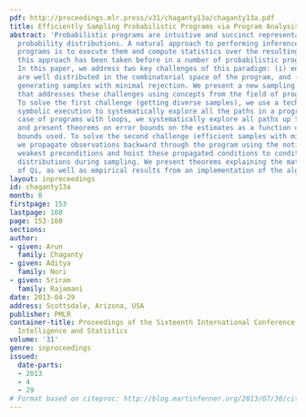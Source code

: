 ```yaml
---
pdf: http://proceedings.mlr.press/v31/chaganty13a/chaganty13a.pdf
title: Efficiently Sampling Probabilistic Programs via Program Analysis
abstract: 'Probabilistic programs are intuitive and succinct representations of complex
  probability distributions. A natural approach to performing inference over these
  programs is to execute them and compute statistics over the resulting samples. Indeed,
  this approach has been taken before in a number of probabilistic programming tools.
  In this paper, we address two key challenges of this paradigm: (i) ensuring samples
  are well distributed in the combinatorial space of the program, and (ii) efficiently
  generating samples with minimal rejection. We present a new sampling algorithm Qi
  that addresses these challenges using concepts from the field of program analysis.
  To solve the first challenge (getting diverse samples), we use a technique called
  symbolic execution to systematically explore all the paths in a program. In the
  case of programs with loops, we systematically explore all paths up to a given depth,
  and present theorems on error bounds on the estimates as a function of the path
  bounds used. To solve the second challenge (efficient samples with minimal rejection),
  we propagate observations backward through the program using the notion of Dijkstra’s
  weakest preconditions and hoist these propagated conditions to condition elementary
  distributions during sampling. We present theorems explaining the mathematical properties
  of Qi, as well as empirical results from an implementation of the algorithm.'
layout: inproceedings
id: chaganty13a
month: 0
firstpage: 153
lastpage: 160
page: 153-160
sections: 
author:
- given: Arun
  family: Chaganty
- given: Aditya
  family: Nori
- given: Sriram
  family: Rajamani
date: 2013-04-29
address: Scottsdale, Arizona, USA
publisher: PMLR
container-title: Proceedings of the Sixteenth International Conference on Artificial
  Intelligence and Statistics
volume: '31'
genre: inproceedings
issued:
  date-parts:
  - 2013
  - 4
  - 29
# Format based on citeproc: http://blog.martinfenner.org/2013/07/30/citeproc-yaml-for-bibliographies/
---
```


